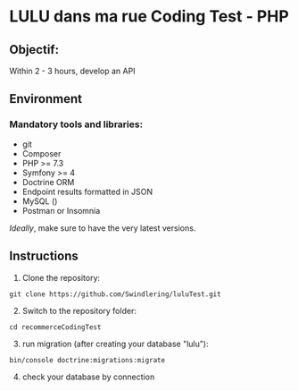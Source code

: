 # LULU dans ma rue Coding Test - PHP

## Objectif:

Within 2 - 3 hours, develop an API

## Environment

### Mandatory tools and libraries:

- git
- Composer
- PHP >= 7.3
- Symfony >= 4
- Doctrine ORM
- Endpoint results formatted in JSON
- MySQL ()
- Postman or Insomnia

*Ideally*, make sure to have the very latest versions.

## Instructions

1. Clone the repository:

`git clone https://github.com/Swindlering/luluTest.git`

2. Switch to the repository folder:

`cd recommerceCodingTest`

3. run migration (after creating your database "lulu"):

`bin/console doctrine:migrations:migrate`

4. check your database by connection
